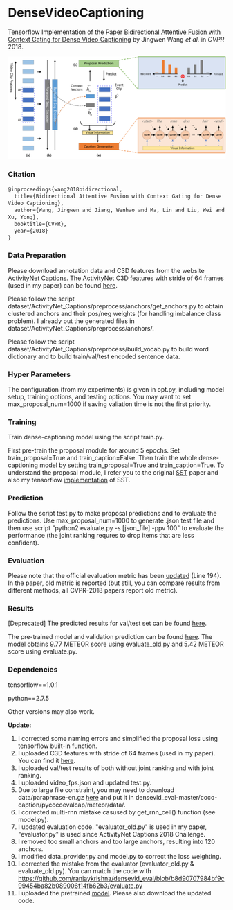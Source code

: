 # DenseVideoCaptioning

Tensorflow Implementation of the Paper [Bidirectional Attentive Fusion with Context Gating for Dense Video Captioning](https://arxiv.org/abs/1804.00100) by Jingwen Wang *et al.* in *CVPR* 2018.

![alt text](method.png)

### Citation

    @inproceedings{wang2018bidirectional,
      title={Bidirectional Attentive Fusion with Context Gating for Dense Video Captioning},
      author={Wang, Jingwen and Jiang, Wenhao and Ma, Lin and Liu, Wei and Xu, Yong},
      booktitle={CVPR},
      year={2018}
    }

### Data Preparation

Please download annotation data and C3D features from the website [ActivityNet Captions](https://cs.stanford.edu/people/ranjaykrishna/densevid/). The ActivityNet C3D features with stride of 64 frames (used in my paper) can be found [here](https://drive.google.com/file/d/1D6-sDPEkOJX32h0-EclxpiEmiMkNGybo/view?usp=sharing).

Please follow the script dataset/ActivityNet_Captions/preprocess/anchors/get_anchors.py to obtain clustered anchors and their pos/neg weights (for handling imbalance class problem). I already put the generated files in dataset/ActivityNet_Captions/preprocess/anchors/.

Please follow the script dataset/ActivityNet_Captions/preprocess/build_vocab.py to build word dictionary and to build train/val/test encoded sentence data.

### Hyper Parameters

The configuration (from my experiments) is given in opt.py, including model setup, training options, and testing options. You may want to set max_proposal_num=1000 if saving valiation time is not the first priority.

### Training

Train dense-captioning model using the script train.py.

First pre-train the proposal module for around 5 epochs. Set train_proposal=True and train_caption=False. Then train the whole dense-captioning model by setting train_proposal=True and train_caption=True. To understand the proposal module, I refer you to the original [SST](http://openaccess.thecvf.com/content_cvpr_2017/papers/Buch_SST_Single-Stream_Temporal_CVPR_2017_paper.pdf) paper and also my tensorflow [implementation](https://github.com/JaywongWang/SST-Tensorflow) of SST.

### Prediction

Follow the script test.py to make proposal predictions and to evaluate the predictions. Use max_proposal_num=1000 to generate .json test file and then use script "python2 evaluate.py -s [json_file] -ppv 100" to evaluate the performance (the joint ranking requres to drop items that are less confident).

### Evaluation

Please note that the official evaluation metric has been [updated](https://github.com/ranjaykrishna/densevid_eval/commit/bbbd49d31a038acf2642f7ae158bb6b9da6937fc) (Line 194). In the paper, old metric is reported (but still, you can compare results from different methods, all CVPR-2018 papers report old metric).

### Results

[Deprecated] The predicted results for val/test set can be found [here](https://drive.google.com/drive/folders/1KZfzoTV3qqtnzALwZgd5IU5BRkj69SZ8?usp=sharing).

The pre-trained model and validation prediction can be found [here](https://drive.google.com/drive/folders/1qeH5r5XEabkcQDJ25unSCvEUziRleN80?usp=sharing). The model obtains 9.77 METEOR score using evaluate_old.py and 5.42 METEOR score using evaluate.py.

### Dependencies

tensorflow==1.0.1

python==2.7.5

Other versions may also work.

**Update:** 
1. I corrected some naming errors and simplified the proposal loss using tensorflow built-in function.
2. I uploaded C3D features with stride of 64 frames (used in my paper). You can find it [here](https://drive.google.com/file/d/1D6-sDPEkOJX32h0-EclxpiEmiMkNGybo/view?usp=sharing).
3. I uploaded val/test results of both without joint ranking and with joint ranking.
4. I uploaded video_fps.json and updated test.py.
5. Due to large file constraint, you may need to download data/paraphrase-en.gz [here](https://github.com/tylin/coco-caption/tree/3f0fe9b819c0ea881a56441e4de1146924a394eb/pycocoevalcap/meteor/data) and put it in densevid_eval-master/coco-caption/pycocoevalcap/meteor/data/.
6. I corrected multi-rnn mistake casused by get_rnn_cell() function (see model.py).
7. I updated evaluation code. "evaluator_old.py" is used in my paper, "evaluator.py" is used since ActivityNet Captions 2018 Challenge. 
8. I removed too small anchors and too large anchors, resulting into 120 anchors.
9. I modified data_provider.py and model.py to correct the loss weighting.
10. I corrected the mistake from the evaluator (evaluator_old.py & evaluate_old.py). You can match the code with https://github.com/ranjaykrishna/densevid_eval/blob/b8d90707984bf9c99454ba82b089006f14fb62b3/evaluate.py
11. I uploaded the pretrained [model](https://drive.google.com/drive/folders/1qeH5r5XEabkcQDJ25unSCvEUziRleN80?usp=sharing). Please also download the updated code.
